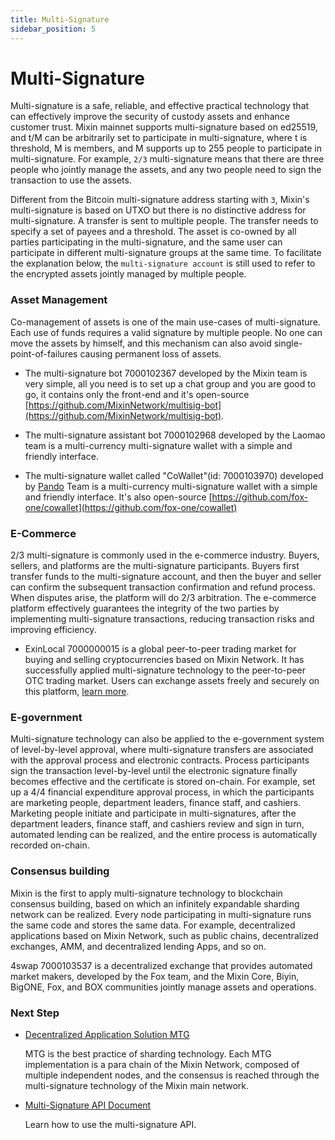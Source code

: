 ```yaml
---
title: Multi-Signature
sidebar_position: 5
---
```


# Multi-Signature

Multi-signature is a safe, reliable, and effective practical technology that can effectively improve the security of custody assets and enhance customer trust. Mixin mainnet supports multi-signature based on ed25519, and t/M can be arbitrarily set to participate in multi-signature, where t is threshold, M is members, and M supports up to 255 people to participate in multi-signature. For example, `2/3` multi-signature means that there are three people who jointly manage the assets, and any two people need to sign the transaction to use the assets.

Different from the Bitcoin multi-signature address starting with `3`, Mixin's multi-signature is based on UTXO but there is no distinctive address for multi-signature. A transfer is sent to multiple people. The transfer needs to specify a set of payees and a threshold. The asset is co-owned by all parties participating in the multi-signature, and the same user can participate in different multi-signature groups at the same time. To facilitate the explanation below, the `multi-signature account` is still used to refer to the encrypted assets jointly managed by multiple people.

### Asset Management

Co-management of assets is one of the main use-cases of multi-signature. Each use of funds requires a valid signature by multiple people. No one can move the assets by himself, and this mechanism can also avoid single-point-of-failures causing permanent loss of assets.

- The multi-signature bot 7000102367 developed by the Mixin team is very simple, all you need is to set up a chat group and you are good to go, it contains only the front-end and it's open-source [https://github.com/MixinNetwork/multisig-bot](https://github.com/MixinNetwork/multisig-bot).

- The multi-signature assistant bot 7000102968 developed by the Laomao team is a multi-currency multi-signature wallet with a simple and friendly interface.
- The multi-signature wallet called "CoWallet"(id: 7000103970) developed by [Pando](https://pando.im "Pando, a set of De-Fi protocols") Team is a multi-currency multi-signature wallet with a simple and friendly interface. It's also open-source [https://github.com/fox-one/cowallet](https://github.com/fox-one/cowallet)

### E-Commerce

2/3 multi-signature is commonly used in the e-commerce industry. Buyers, sellers, and platforms are the multi-signature participants. Buyers first transfer funds to the multi-signature account, and then the buyer and seller can confirm the subsequent transaction confirmation and refund process. When disputes arise, the platform will do 2/3 arbitration. The e-commerce platform effectively guarantees the integrity of the two parties by implementing multi-signature transactions, reducing transaction risks and improving efficiency.

- ExinLocal 7000000015 is a global peer-to-peer trading market for buying and selling cryptocurrencies based on Mixin Network. It has successfully applied multi-signature technology to the peer-to-peer OTC trading market. Users can exchange assets freely and securely on this platform, [learn more](https://w3c.group/c/1581684681212744).

### E-government

Multi-signature technology can also be applied to the e-government system of level-by-level approval, where multi-signature transfers are associated with the approval process and electronic contracts. Process participants sign the transaction level-by-level until the electronic signature finally becomes effective and the certificate is stored on-chain. For example, set up a 4/4 financial expenditure approval process, in which the participants are marketing people, department leaders, finance staff, and cashiers. Marketing people initiate and participate in multi-signatures, after the department leaders, finance staff, and cashiers review and sign in turn, automated lending can be realized, and the entire process is automatically recorded on-chain.

### Consensus building

Mixin is the first to apply multi-signature technology to blockchain consensus building, based on which an infinitely expandable sharding network can be realized. Every node participating in multi-signature runs the same code and stores the same data. For example, decentralized applications based on Mixin Network, such as public chains, decentralized exchanges, AMM, and decentralized lending Apps, and so on.

4swap 7000103537 is a decentralized exchange that provides automated market makers, developed by the Fox team, and the Mixin Core, Biyin, BigONE, Fox, and BOX communities jointly manage assets and operations.

### Next Step

- [Decentralized Application Solution MTG](../mtg/overview)

  MTG is the best practice of sharding technology. Each MTG implementation is a para chain of the Mixin Network, composed of multiple independent nodes, and the consensus is reached through the multi-signature technology of the Mixin main network.

- [Multi-Signature API Document](/docs/api/multisigs/outputs)

  Learn how to use the multi-signature API.
